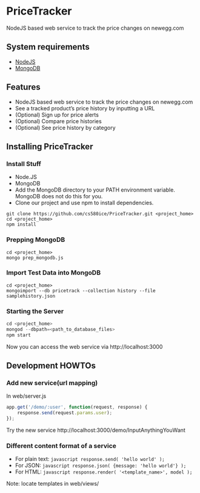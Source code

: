 # PriceTracker
NodeJS based web service to track the price changes on newegg.com

## System requirements
* [NodeJS](https://nodejs.org)
* [MongoDB](https://www.mongodb.com)

## Features
* NodeJS based web service to track the price changes on newegg.com
* See a tracked product’s price history by inputting a URL
* (Optional) Sign up for price alerts
* (Optional) Compare price histories
* (Optional) See price history by category

## Installing PriceTracker
### Install Stuff
* Node.JS
* MongoDB
* Add the MongoDB directory to your PATH environment variable. MongoDB does not do this for you.
* Clone our project and use npm to install dependencies.
```
git clone https://github.com/cs580ice/PriceTracker.git <project_home>
cd <project_home>
npm install
```

### Prepping MongoDB
```
cd <project_home>
mongo prep_mongodb.js
```

### Import Test Data into MongoDB
```
cd <project_home>
mongoimport --db pricetrack --collection history --file samplehistory.json
```

### Starting the Server
```javascript
cd <project_home>
mongod --dbpath=<path_to_database_files>
npm start
```
Now you can access the web service via http://localhost:3000

## Development HOWTOs
### Add new service(url mapping)
In web/server.js
```javascript
app.get('/demo/:user', function(request, response) {
	response.send(request.params.user);
});
```    
Try the new service http://localhost:3000/demo/InputAnythingYouWant

### Different content format of a service
* For plain text: ```javascript response.send( 'hello world' ); ```
* For JSON: ```javascript response.json( {message: 'hello world'} ); ```
* For HTML: ```javascript response.render( '<template_name>', model ); ```

Note: locate templates in web/views/
